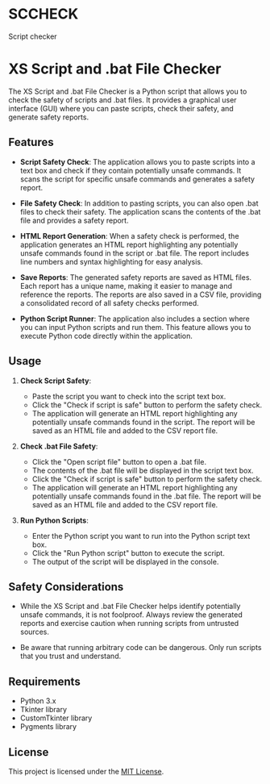 # SCCHECK
Script checker
# XS Script and .bat File Checker

The XS Script and .bat File Checker is a Python script that allows you to check the safety of scripts and .bat files. It provides a graphical user interface (GUI) where you can paste scripts, check their safety, and generate safety reports.

## Features

- **Script Safety Check**: The application allows you to paste scripts into a text box and check if they contain potentially unsafe commands. It scans the script for specific unsafe commands and generates a safety report.

- **File Safety Check**: In addition to pasting scripts, you can also open .bat files to check their safety. The application scans the contents of the .bat file and provides a safety report.

- **HTML Report Generation**: When a safety check is performed, the application generates an HTML report highlighting any potentially unsafe commands found in the script or .bat file. The report includes line numbers and syntax highlighting for easy analysis.

- **Save Reports**: The generated safety reports are saved as HTML files. Each report has a unique name, making it easier to manage and reference the reports. The reports are also saved in a CSV file, providing a consolidated record of all safety checks performed.

- **Python Script Runner**: The application also includes a section where you can input Python scripts and run them. This feature allows you to execute Python code directly within the application.

## Usage

1. **Check Script Safety**:
   - Paste the script you want to check into the script text box.
   - Click the "Check if script is safe" button to perform the safety check.
   - The application will generate an HTML report highlighting any potentially unsafe commands found in the script. The report will be saved as an HTML file and added to the CSV report file.

2. **Check .bat File Safety**:
   - Click the "Open script file" button to open a .bat file.
   - The contents of the .bat file will be displayed in the script text box.
   - Click the "Check if script is safe" button to perform the safety check.
   - The application will generate an HTML report highlighting any potentially unsafe commands found in the .bat file. The report will be saved as an HTML file and added to the CSV report file.

3. **Run Python Scripts**:
   - Enter the Python script you want to run into the Python script text box.
   - Click the "Run Python script" button to execute the script.
   - The output of the script will be displayed in the console.

## Safety Considerations

- While the XS Script and .bat File Checker helps identify potentially unsafe commands, it is not foolproof. Always review the generated reports and exercise caution when running scripts from untrusted sources.

- Be aware that running arbitrary code can be dangerous. Only run scripts that you trust and understand.

## Requirements

- Python 3.x
- Tkinter library
- CustomTkinter library
- Pygments library

## License

This project is licensed under the [MIT License](LICENSE).

